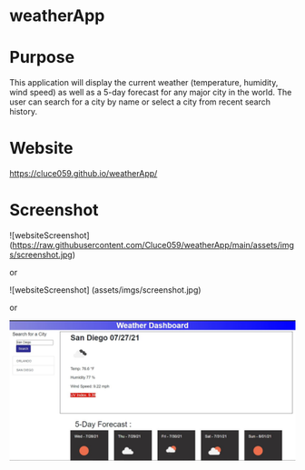 # weatherApp

# Purpose
This application will display the current weather (temperature, humidity, wind speed) as well as a 5-day forecast for any major city in the world. The user can search for a city by name or select a city from recent search history. 

# Website
https://cluce059.github.io/weatherApp/

# Screenshot
![websiteScreenshot] (https://raw.githubusercontent.com/Cluce059/weatherApp/main/assets/imgs/screenshot.jpg)

or

![websiteScreenshot] (assets/imgs/screenshot.jpg)

or 

![websiteScreenshot](./assets/imgs/screenshot.jpg)
